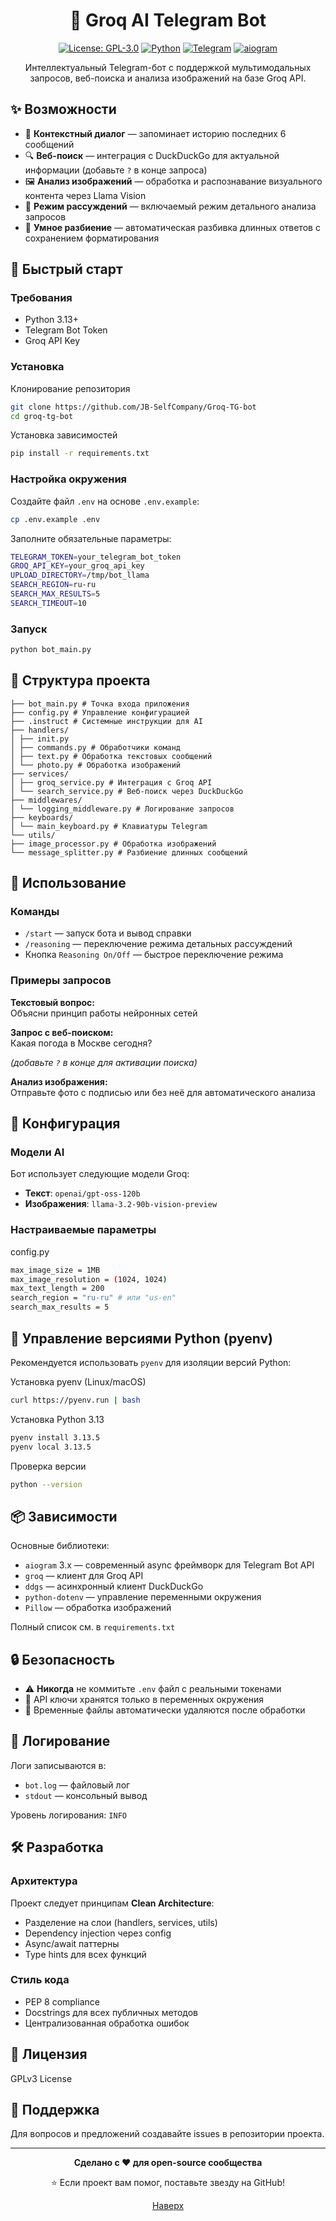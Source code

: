# <div align="center"> 🤖 Groq AI Telegram Bot

<div align="center">

[![License: GPL-3.0](https://img.shields.io/badge/License-GPL--3.0-green.svg)](LICENSE)
[![Python](https://img.shields.io/badge/Python-3.13%2B-blue?logo=python)](https://www.python.org/)
[![Telegram](https://img.shields.io/badge/Telegram-Bot-blue?logo=telegram)](https://telegram.org/)
[![aiogram](https://img.shields.io/badge/aiogram-3.x-blue)](https://docs.aiogram.dev/)

Интеллектуальный Telegram-бот с поддержкой мультимодальных запросов, веб-поиска и анализа изображений на базе Groq API.

</div>

## ✨ Возможности

- 💬 **Контекстный диалог** — запоминает историю последних 6 сообщений
- 🔍 **Веб-поиск** — интеграция с DuckDuckGo для актуальной информации (добавьте `?` в конце запроса)
- 🖼️ **Анализ изображений** — обработка и распознавание визуального контента через Llama Vision
- 🧠 **Режим рассуждений** — включаемый режим детального анализа запросов
- 📝 **Умное разбиение** — автоматическая разбивка длинных ответов с сохранением форматирования

## 🚀 Быстрый старт

### Требования

- Python 3.13+
- Telegram Bot Token
- Groq API Key

### Установка

Клонирование репозитория
```bash
git clone https://github.com/JB-SelfCompany/Groq-TG-bot
cd groq-tg-bot
```

Установка зависимостей
```bash
pip install -r requirements.txt
```

### Настройка окружения

Создайте файл `.env` на основе `.env.example`:

```bash
cp .env.example .env
```

Заполните обязательные параметры:

```bash
TELEGRAM_TOKEN=your_telegram_bot_token
GROQ_API_KEY=your_groq_api_key
UPLOAD_DIRECTORY=/tmp/bot_llama
SEARCH_REGION=ru-ru
SEARCH_MAX_RESULTS=5
SEARCH_TIMEOUT=10
```

### Запуск

```bash
python bot_main.py
```

## 📁 Структура проекта

```
├── bot_main.py # Точка входа приложения
├── config.py # Управление конфигурацией
├── .instruct # Системные инструкции для AI
├── handlers/
│ ├── init.py
│ ├── commands.py # Обработчики команд
│ ├── text.py # Обработка текстовых сообщений
│ └── photo.py # Обработка изображений
├── services/
│ ├── groq_service.py # Интеграция с Groq API
│ └── search_service.py # Веб-поиск через DuckDuckGo
├── middlewares/
│ └── logging_middleware.py # Логирование запросов
├── keyboards/
│ └── main_keyboard.py # Клавиатуры Telegram
└── utils/
├── image_processor.py # Обработка изображений
└── message_splitter.py # Разбиение длинных сообщений
```

## 🎯 Использование

### Команды

- `/start` — запуск бота и вывод справки
- `/reasoning` — переключение режима детальных рассуждений
- Кнопка `Reasoning On/Off` — быстрое переключение режима

### Примеры запросов

**Текстовый вопрос:**  
Объясни принцип работы нейронных сетей  

**Запрос с веб-поиском:**  
Какая погода в Москве сегодня?  

*(добавьте `?` в конце для активации поиска)*  

**Анализ изображения:**  
Отправьте фото с подписью или без неё для автоматического анализа  

## 🔧 Конфигурация

### Модели AI

Бот использует следующие модели Groq:
- **Текст**: `openai/gpt-oss-120b`
- **Изображения**: `llama-3.2-90b-vision-preview`

### Настраиваемые параметры

config.py
```bash
max_image_size = 1MB
max_image_resolution = (1024, 1024)
max_text_length = 200
search_region = "ru-ru" # или "us-en"
search_max_results = 5
```

## 🐳 Управление версиями Python (pyenv)

Рекомендуется использовать `pyenv` для изоляции версий Python:

Установка pyenv (Linux/macOS)

```bash
curl https://pyenv.run | bash
```

Установка Python 3.13
```bash
pyenv install 3.13.5
pyenv local 3.13.5
```

Проверка версии
```bash
python --version
```

## 📦 Зависимости

Основные библиотеки:
- `aiogram` 3.x — современный async фреймворк для Telegram Bot API
- `groq` — клиент для Groq API
- `ddgs` — асинхронный клиент DuckDuckGo
- `python-dotenv` — управление переменными окружения
- `Pillow` — обработка изображений

Полный список см. в `requirements.txt`

## 🔒 Безопасность

- ⚠️ **Никогда** не коммитьте `.env` файл с реальными токенами
- 🔐 API ключи хранятся только в переменных окружения
- 📂 Временные файлы автоматически удаляются после обработки

## 📝 Логирование

Логи записываются в:
- `bot.log` — файловый лог
- `stdout` — консольный вывод

Уровень логирования: `INFO`

## 🛠️ Разработка

### Архитектура

Проект следует принципам **Clean Architecture**:
- Разделение на слои (handlers, services, utils)
- Dependency injection через config
- Async/await паттерны
- Type hints для всех функций

### Стиль кода

- PEP 8 compliance
- Docstrings для всех публичных методов
- Централизованная обработка ошибок

## 📄 Лицензия

GPLv3 License

## 🤝 Поддержка

Для вопросов и предложений создавайте issues в репозитории проекта.

---

<div align="center">
  
**Сделано с ❤️ для open-source сообщества**

⭐ Если проект вам помог, поставьте звезду на GitHub!

[Наверх](#-возможности)

</div>